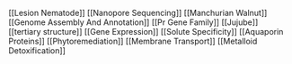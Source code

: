 [[Lesion Nematode]]
[[Nanopore Sequencing]]
[[Manchurian Walnut]]
[[Genome Assembly And Annotation]]
[[Pr Gene Family]]
[[Jujube]]
[[tertiary structure]]
[[Gene Expression]]
[[Solute Specificity]]
[[Aquaporin Proteins]]
[[Phytoremediation]]
[[Membrane Transport]]
[[Metalloid Detoxification]]

